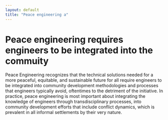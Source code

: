 ```yaml
---
layout: default
title: "Peace engineering a"
---
```


# Peace engineering requires engineers to be integrated into the commuity
Peace Engineering recognizes that the technical solutions needed for a more peaceful, equitable, and sustainable future for all require engineers to be integrated into community development methodologies and processes that engineers typically avoid, oftentimes to the detriment of the initiative. In practice, peace engineering is most important about integrating the knowledge of engineers through transdisciplinary processes, into community development efforts that include conflict dynamics, which is prevalent in all informal settlements by their very nature.
